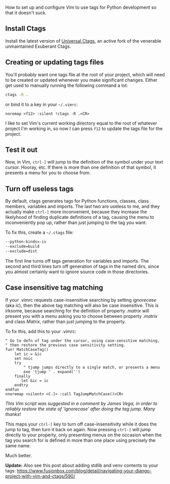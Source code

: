 <!--
.. title: TIL: 'Go to Definition' in Vim for Python using Ctags, Done Right
.. slug: go-to-definition-in-vim-for-python-using-ctags-on-windows
.. date: 2010-12-16 20:39:01-06:00
.. tags: geek,software,python,mswin-dev,terminal,til,vim
-->


How to set up and configure Vim to use tags for Python development so
that it doesn't suck.

## Install Ctags

Install the latest version of [Universal Ctags](https://github.com/universal-ctags/ctags),
an active fork of the venerable unmaintained Exuberant Ctags.

## Creating or updating tags files

You'll probably want one tags file at the root of your project, which
will need to be created or updated whenever you make significant
changes. Either get used to manually running the following command a
lot:

``` bash
ctags -R .
```

or bind it to a key in your `~/.vimrc`:


``` vim
noremap <f12> :silent !ctags -R .<CR>
```

I like to set Vim's current working directory equal to the root of
whatever project I'm working in, so now I can press `f12` to update the
tags file for the project.

## Test it out

Now, in Vim, `ctrl-]` will jump to the definition of the symbol under
your text cursor. Hooray, etc. If there is more than one definition of
that symbol, it presents a menu for you to choose from.

## Turn off useless tags

By default, ctags generates tags for Python functions, classes, class
members, variables and imports. The last two are useless to me, and they
actually make `ctrl-]` more inconvenient, because they increase the
likelyhood of finding duplicate definitions of a tag, causing the menu
to inconveniently pop up, rather than just jumping to the tag you want.

To fix this, create a `~/.ctags` file:

``` bash
--python-kinds=-iv
--exclude=build
--exclude=dist
```

The first line turns off tags generation for variables and imports. The
second and third lines turn off generation of tags in the named dirs,
since you almost certainly want to ignore source code in those
directories.

## Case insensitive tag matching

If your .vimrc requests case-insensitive searching by setting
*ignorecase* (aka *ic*), then the above tag matching will also be case
insensitive. This is irksome, because searching for the definition of
property *.matrix* will present you with a menu asking you to choose
between property *.matrix* and class *Matrix*, rather than just jumping
to the property.

To fix this, add this to your .vimrc:

``` vim
" Go to defn of tag under the cursor, using case-sensitive matching,
" then restore the previous case sensitivity setting.
fun! MatchCaseTag()
    let ic = &ic
    set noic
    try
        " tjump jumps directly to a single match, or presents a menu
        exe 'tjump ' . expand('')
    finally
       let &ic = ic
    endtry
endfun
nnoremap <silent> <C-]> :call TagJumpMatchCase()<CR>
```

*This Vim script was suggested in a comment by James Vega, in
order to reliably restore the state of 'ignorecase' after doing the tag
jump. Many thanks!*

This maps your `ctrl-]` key to turn off case-insensitivity while it does
the jump to tag, then turn it back on again. Now pressing `ctrl-]` will
jump directly to your property, only presenting menus on the occasion
when the tag you search for is defined in more than one place using
precisely the same name.

Much better.

**Update:** Also see this post about adding stdlib and venv contents to
your tags:
<https://www.fusionbox.com/blog/detail/navigating-your-django-project-with-vim-and-ctags/590/>
